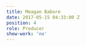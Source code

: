 ```yaml
---
title: Meagan Babore
date: 2017-05-15 04:33:00 Z
position: 4
role: Producer
show-work: 'no'
---
```


